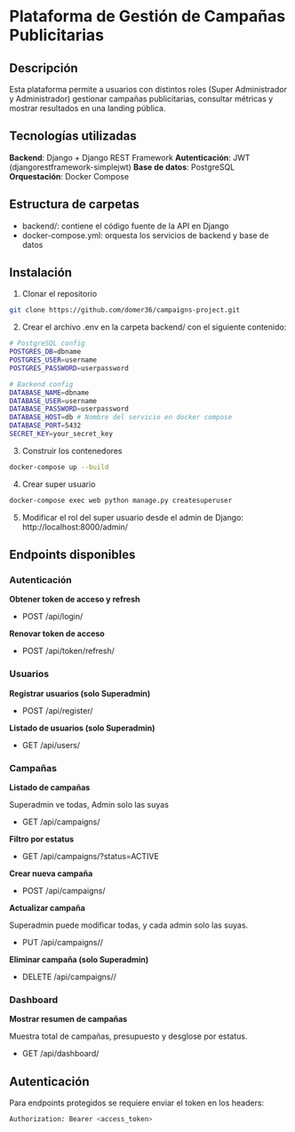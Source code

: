 # Plataforma de Gestión de Campañas Publicitarias
## Descripción
Esta plataforma permite a usuarios con distintos roles (Super Administrador y Administrador) gestionar campañas publicitarias, consultar métricas y mostrar resultados en una landing pública.

## Tecnologías utilizadas
**Backend**: Django + Django REST Framework
**Autenticación**: JWT (djangorestframework-simplejwt)
**Base de datos**: PostgreSQL
**Orquestación**: Docker Compose

## Estructura de carpetas
- backend/: contiene el código fuente de la API en Django
- docker-compose.yml: orquesta los servicios de backend y base de datos

## Instalación

1. Clonar el repositorio
```bash
git clone https://github.com/domer36/campaigns-project.git
```

2. Crear el archivo .env en la carpeta backend/ con el siguiente contenido:
```bash
# PostgreSQL config
POSTGRES_DB=dbname
POSTGRES_USER=username
POSTGRES_PASSWORD=userpassword

# Backend config
DATABASE_NAME=dbname
DATABASE_USER=username
DATABASE_PASSWORD=userpassword
DATABASE_HOST=db # Nombre del servicio en docker compose
DATABASE_PORT=5432
SECRET_KEY=your_secret_key
```
3. Construir los contenedores
```bash
docker-compose up --build
```

4. Crear super usuario
```bash
docker-compose exec web python manage.py createsuperuser
```

5. Modificar el rol del super usuario desde el admin de Django: http://localhost:8000/admin/

## Endpoints disponibles
### Autenticación

**Obtener token de acceso y refresh**
- POST /api/login/

**Renovar token de acceso**
- POST /api/token/refresh/

### Usuarios
**Registrar usuarios (solo Superadmin)**
- POST /api/register/

**Listado de usuarios (solo Superadmin)**
- GET /api/users/

### Campañas

**Listado de campañas**

Superadmin ve todas, Admin solo las suyas
- GET /api/campaigns/

**Filtro por estatus**
- GET /api/campaigns/?status=ACTIVE

**Crear nueva campaña**
- POST /api/campaigns/

**Actualizar campaña**

Superadmin puede modificar todas, y cada admin solo las suyas.
- PUT /api/campaigns/<id>/

**Eliminar campaña (solo Superadmin)**
- DELETE /api/campaigns/<id>/

### Dashboard
**Mostrar resumen de campañas**

Muestra total de campañas, presupuesto y desglose por estatus.
- GET /api/dashboard/

## Autenticación
Para endpoints protegidos se requiere enviar el token en los headers:

```bash
Authorization: Bearer <access_token>
````
